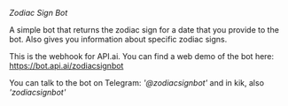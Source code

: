 _Zodiac Sign Bot_

A simple bot that returns the zodiac sign for a date that you provide to the bot. Also gives you information about specific zodiac signs. 

This is the webhook for API.ai. You can find a web demo of the bot here: https://bot.api.ai/zodiacsignbot

You can talk to the bot on Telegram: _'@zodiacsignbot'_ and in kik, also _'zodiacsignbot'_